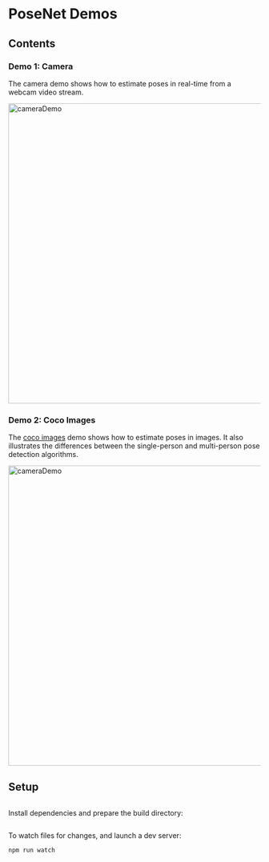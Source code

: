 # PoseNet Demos

## Contents

### Demo 1: Camera

The camera demo shows how to estimate poses in real-time from a webcam video stream.

<img src="https://raw.githubusercontent.com/tensorflow/tfjs-models/master/posenet/demos/camera.gif" alt="cameraDemo" style="width: 600px;"/>


### Demo 2: Coco Images

The [coco images](http://cocodataset.org/#home) demo shows how to estimate poses in images. It also illustrates the differences between the single-person and multi-person pose detection algorithms.

<img src="https://raw.githubusercontent.com/tensorflow/tfjs-models/master/posenet/demos/coco.gif" alt="cameraDemo" style="width: 600px;"/>


## Setup

```npm update

```

Install dependencies and prepare the build directory:

```npm install
```

To watch files for changes, and launch a dev server:

```sh
npm run watch
```

